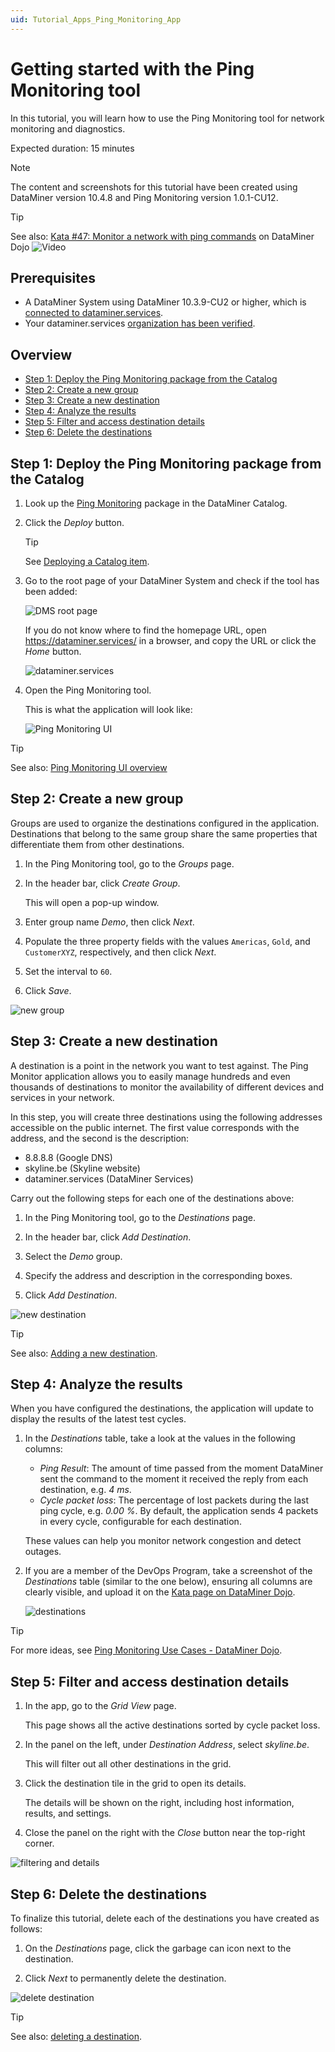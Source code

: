 ```yaml
---
uid: Tutorial_Apps_Ping_Monitoring_App
---
```


# Getting started with the Ping Monitoring tool

In this tutorial, you will learn how to use the Ping Monitoring tool for network monitoring and diagnostics.

Expected duration: 15 minutes

> [!NOTE]
> The content and screenshots for this tutorial have been created using DataMiner version 10.4.8 and Ping Monitoring version 1.0.1-CU12.

> [!TIP]
> See also: [Kata #47: Monitor a network with ping commands](https://community.dataminer.services/courses/kata-47/) on DataMiner Dojo ![Video](~/user-guide/images/video_Duo.png)

## Prerequisites

- A DataMiner System using DataMiner 10.3.9-CU2 or higher, which is [connected to dataminer.services](xref:Connecting_your_DataMiner_System_to_the_cloud).
- Your dataminer.services [organization has been verified](xref:CloudConnectionVerification).

## Overview

- [Step 1: Deploy the Ping Monitoring package from the Catalog](#step-1-deploy-the-ping-monitoring-package-from-the-catalog)
- [Step 2: Create a new group](#step-2-create-a-new-group)
- [Step 3: Create a new destination](#step-3-create-a-new-destination)
- [Step 4: Analyze the results](#step-4-analyze-the-results)
- [Step 5: Filter and access destination details](#step-5-filter-and-access-destination-details)
- [Step 6: Delete the destinations](#step-6-delete-the-destinations)

## Step 1: Deploy the Ping Monitoring package from the Catalog

1. Look up the [Ping Monitoring](https://catalog.dataminer.services/details/cb1bd962-97a5-461b-80fd-a62b3799de96) package in the DataMiner Catalog.

1. Click the *Deploy* button.

   > [!TIP]
   > See [Deploying a Catalog item](xref:Deploying_a_catalog_item).

1. Go to the root page of your DataMiner System and check if the tool has been added:

   ![DMS root page](~/user-guide/images/DMAroot-PingMonitoring.png)

   If you do not know where to find the homepage URL, open <https://dataminer.services/> in a browser, and copy the URL or click the *Home* button.

   ![dataminer.services](~/user-guide/images/dataminerservices-PingMonitoring.png)

1. Open the Ping Monitoring tool.

   This is what the application will look like:

   ![Ping Monitoring UI](~/user-guide/images/brand_new_destinations-PingMonitoring.png)

> [!TIP]
> See also: [Ping Monitoring UI overview](xref:Ping_Monitoring_UI)

## Step 2: Create a new group

Groups are used to organize the destinations configured in the application. Destinations that belong to the same group share the same properties that differentiate them from other destinations.

1. In the Ping Monitoring tool, go to the *Groups* page.

1. In the header bar, click *Create Group*.

   This will open a pop-up window.

1. Enter group name *Demo*, then click *Next*.

1. Populate the three property fields with the values `Americas`, `Gold`, and `CustomerXYZ`, respectively, and then click *Next*.

1. Set the interval to `60`.

1. Click *Save*.

![new group](~/user-guide/images/Create_New_Group-PingMonitoring.gif)

## Step 3: Create a new destination

A destination is a point in the network you want to test against. The Ping Monitor application allows you to easily manage hundreds and even thousands of destinations to monitor the availability of different devices and services in your network.

In this step, you will create three destinations using the following addresses accessible on the public internet. The first value corresponds with the address, and the second is the description:

- 8.8.8.8 (Google DNS)
- skyline.be (Skyline website)
- dataminer.services (DataMiner Services)

Carry out the following steps for each one of the destinations above:

1. In the Ping Monitoring tool, go to the *Destinations* page.

1. In the header bar, click *Add Destination*.

1. Select the *Demo* group.

1. Specify the address and description in the corresponding boxes.

1. Click *Add Destination*.

![new destination](~/user-guide/images/Create_New_Destination-PingMonitoring.gif)

> [!TIP]
> See also: [Adding a new destination](xref:Ping_Monitoring_managing_groups_destinations#adding-a-new-destination).

## Step 4: Analyze the results

When you have configured the destinations, the application will update to display the results of the latest test cycles.

1. In the *Destinations* table, take a look at the values in the following columns:

   - *Ping Result*: The amount of time passed from the moment DataMiner sent the command to the moment it received the reply from each destination, e.g. *4 ms*.
   - *Cycle packet loss*: The percentage of lost packets during the last ping cycle, e.g. *0.00 %*. By default, the application sends 4 packets in every cycle, configurable for each destination.

   These values can help you monitor network congestion and detect outages.

1. If you are a member of the DevOps Program, take a screenshot of the *Destinations* table (similar to the one below), ensuring all columns are clearly visible, and upload it on the [Kata page on DataMiner Dojo](https://community.dataminer.services/courses/kata-47/).

   ![destinations](~/user-guide/images/destinations-PingMonitoring.png)

> [!TIP]
> For more ideas, see [Ping Monitoring Use Cases - DataMiner Dojo](https://community.dataminer.services/use-case/ping-monitoring/).

## Step 5: Filter and access destination details

1. In the app, go to the *Grid View* page.

   This page shows all the active destinations sorted by cycle packet loss.

1. In the panel on the left, under *Destination Address*, select *skyline.be*.

   This will filter out all other destinations in the grid.

1. Click the destination tile in the grid to open its details.

   The details will be shown on the right, including host information, results, and settings.

1. Close the panel on the right with the *Close* button near the top-right corner.

![filtering and details](~/user-guide/images/Filter_Details-PingMonitoring.gif)

## Step 6: Delete the destinations

To finalize this tutorial, delete each of the destinations you have created as follows:

1. On the *Destinations* page, click the garbage can icon next to the destination.

1. Click *Next* to permanently delete the destination.

![delete destination](~/user-guide/images/Delete_Destination-PingMonitoring.gif)

> [!TIP]
> See also: [deleting a destination](xref:Ping_Monitoring_managing_groups_destinations#deleting-a-destination).
